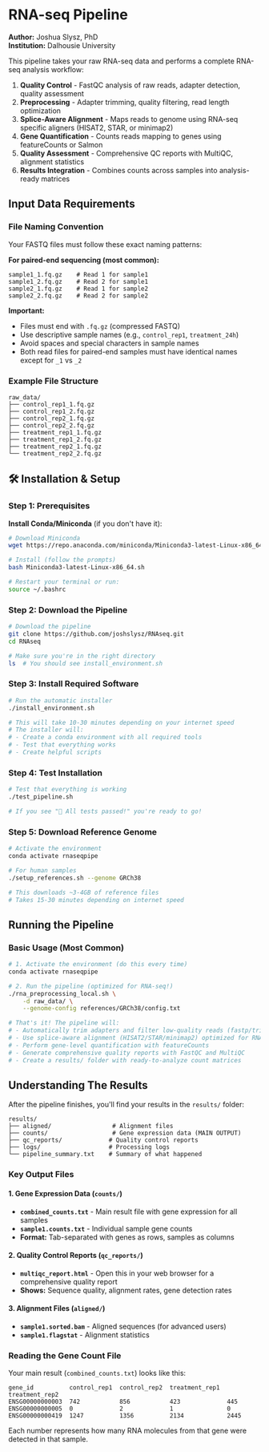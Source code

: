 # RNA-seq Pipeline

**Author:** Joshua Slysz, PhD  
**Institution:** Dalhousie University

This pipeline takes your raw RNA-seq data and performs a complete RNA-seq analysis workflow:
1. **Quality Control** - FastQC analysis of raw reads, adapter detection, quality assessment
2. **Preprocessing** - Adapter trimming, quality filtering, read length optimization
3. **Splice-Aware Alignment** - Maps reads to genome using RNA-seq specific aligners (HISAT2, STAR, or minimap2)
4. **Gene Quantification** - Counts reads mapping to genes using featureCounts or Salmon
5. **Quality Assessment** - Comprehensive QC reports with MultiQC, alignment statistics
6. **Results Integration** - Combines counts across samples into analysis-ready matrices


## Input Data Requirements

### File Naming Convention

Your FASTQ files must follow these exact naming patterns:

**For paired-end sequencing (most common):**
```
sample1_1.fq.gz    # Read 1 for sample1
sample1_2.fq.gz    # Read 2 for sample1
sample2_1.fq.gz    # Read 1 for sample2
sample2_2.fq.gz    # Read 2 for sample2
```

**Important:**
- Files must end with `.fq.gz` (compressed FASTQ)
- Use descriptive sample names (e.g., `control_rep1`, `treatment_24h`)
- Avoid spaces and special characters in sample names
- Both read files for paired-end samples must have identical names except for `_1` vs `_2`

### Example File Structure
```
raw_data/
├── control_rep1_1.fq.gz
├── control_rep1_2.fq.gz
├── control_rep2_1.fq.gz
├── control_rep2_2.fq.gz
├── treatment_rep1_1.fq.gz
├── treatment_rep1_2.fq.gz
├── treatment_rep2_1.fq.gz
└── treatment_rep2_2.fq.gz
```

## 🛠️ Installation & Setup

### Step 1: Prerequisites

**Install Conda/Miniconda** (if you don't have it):
```bash
# Download Miniconda
wget https://repo.anaconda.com/miniconda/Miniconda3-latest-Linux-x86_64.sh

# Install (follow the prompts)
bash Miniconda3-latest-Linux-x86_64.sh

# Restart your terminal or run:
source ~/.bashrc
```

### Step 2: Download the Pipeline

```bash
# Download the pipeline
git clone https://github.com/joshslysz/RNAseq.git
cd RNAseq

# Make sure you're in the right directory
ls  # You should see install_environment.sh
```

### Step 3: Install Required Software

```bash
# Run the automatic installer
./install_environment.sh

# This will take 10-30 minutes depending on your internet speed
# The installer will:
# - Create a conda environment with all required tools
# - Test that everything works
# - Create helpful scripts
```

### Step 4: Test Installation

```bash
# Test that everything is working
./test_pipeline.sh

# If you see "🎉 All tests passed!" you're ready to go!
```

### Step 5: Download Reference Genome

```bash
# Activate the environment
conda activate rnaseqpipe

# For human samples
./setup_references.sh --genome GRCh38

# This downloads ~3-4GB of reference files
# Takes 15-30 minutes depending on internet speed
```

## Running the Pipeline

### Basic Usage (Most Common)

```bash
# 1. Activate the environment (do this every time)
conda activate rnaseqpipe

# 2. Run the pipeline (optimized for RNA-seq!)
./rna_preprocessing_local.sh \
    -d raw_data/ \
    --genome-config references/GRCh38/config.txt

# That's it! The pipeline will:
# - Automatically trim adapters and filter low-quality reads (fastp/trimmomatic)
# - Use splice-aware alignment (HISAT2/STAR/minimap2) optimized for RNA-seq
# - Perform gene-level quantification with featureCounts
# - Generate comprehensive quality reports with FastQC and MultiQC
# - Create a results/ folder with ready-to-analyze count matrices
```

## Understanding The Results

After the pipeline finishes, you'll find your results in the `results/` folder:

```
results/
├── aligned/                 # Alignment files
├── counts/                  # Gene expression data (MAIN OUTPUT)
├── qc_reports/             # Quality control reports
├── logs/                   # Processing logs
└── pipeline_summary.txt    # Summary of what happened
```

### Key Output Files

#### 1. Gene Expression Data (`counts/`)
- **`combined_counts.txt`** - Main result file with gene expression for all samples
- **`sample1.counts.txt`** - Individual sample gene counts
- **Format:** Tab-separated with genes as rows, samples as columns

#### 2. Quality Control Reports (`qc_reports/`)
- **`multiqc_report.html`** - Open this in your web browser for a comprehensive quality report
- **Shows:** Sequence quality, alignment rates, gene detection rates

#### 3. Alignment Files (`aligned/`)
- **`sample1.sorted.bam`** - Aligned sequences (for advanced users)
- **`sample1.flagstat`** - Alignment statistics

### Reading the Gene Count File

Your main result (`combined_counts.txt`) looks like this:
```
gene_id          control_rep1  control_rep2  treatment_rep1  treatment_rep2
ENSG00000000003  742           856           423             445
ENSG00000000005  0             2             1               0
ENSG00000000419  1247          1356          2134            2445
```

Each number represents how many RNA molecules from that gene were detected in that sample.

